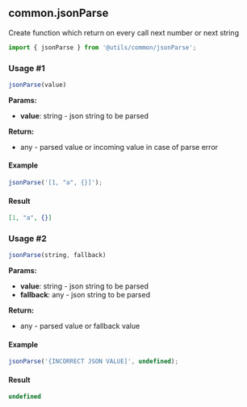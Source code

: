 ## common.jsonParse

Create function which return on every call next number or next string

```javascript
import { jsonParse } from '@utils/common/jsonParse';
```

### Usage #1

```javascript
jsonParse(value)
```

**Params:**

* **value**: string - json string to be parsed

**Return:**

* any - parsed value or incoming value in case of parse error

#### Example

```javascript
jsonParse('[1, "a", {}]');
```

#### Result

```json
[1, "a", {}]
```

### Usage #2

```javascript
jsonParse(string, fallback)
```

**Params:**

* **value**: string - json string to be parsed
* **fallback**: any - json string to be parsed

**Return:**

* any - parsed value or fallback value

#### Example

```javascript
jsonParse('{INCORRECT JSON VALUE]', undefined);
```

#### Result

```javascript
undefined
```